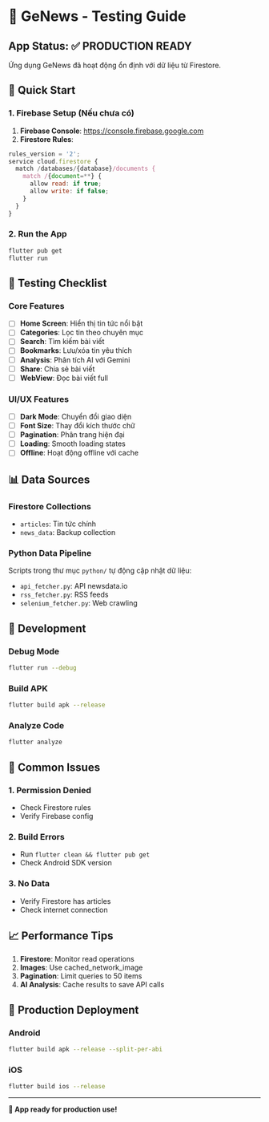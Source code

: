 # 📱 GeNews - Testing Guide

## App Status: ✅ PRODUCTION READY

Ứng dụng GeNews đã hoạt động ổn định với dữ liệu từ Firestore.

## 🚀 Quick Start

### 1. Firebase Setup (Nếu chưa có)

1. **Firebase Console**: https://console.firebase.google.com
2. **Firestore Rules**:

```javascript
rules_version = '2';
service cloud.firestore {
  match /databases/{database}/documents {
    match /{document=**} {
      allow read: if true;
      allow write: if false;
    }
  }
}
```

### 2. Run the App

```bash
flutter pub get
flutter run
```

## 🧪 Testing Checklist

### Core Features

- [ ] **Home Screen**: Hiển thị tin tức nổi bật
- [ ] **Categories**: Lọc tin theo chuyên mục
- [ ] **Search**: Tìm kiếm bài viết
- [ ] **Bookmarks**: Lưu/xóa tin yêu thích
- [ ] **Analysis**: Phân tích AI với Gemini
- [ ] **Share**: Chia sẻ bài viết
- [ ] **WebView**: Đọc bài viết full

### UI/UX Features

- [ ] **Dark Mode**: Chuyển đổi giao diện
- [ ] **Font Size**: Thay đổi kích thước chữ
- [ ] **Pagination**: Phân trang hiện đại
- [ ] **Loading**: Smooth loading states
- [ ] **Offline**: Hoạt động offline với cache

## 📊 Data Sources

### Firestore Collections

- `articles`: Tin tức chính
- `news_data`: Backup collection

### Python Data Pipeline

Scripts trong thư mục `python/` tự động cập nhật dữ liệu:

- `api_fetcher.py`: API newsdata.io
- `rss_fetcher.py`: RSS feeds
- `selenium_fetcher.py`: Web crawling

## 🔧 Development

### Debug Mode

```bash
flutter run --debug
```

### Build APK

```bash
flutter build apk --release
```

### Analyze Code

```bash
flutter analyze
```

## 🐛 Common Issues

### 1. Permission Denied

- Check Firestore rules
- Verify Firebase config

### 2. Build Errors

- Run `flutter clean && flutter pub get`
- Check Android SDK version

### 3. No Data

- Verify Firestore has articles
- Check internet connection

## 📈 Performance Tips

1. **Firestore**: Monitor read operations
2. **Images**: Use cached_network_image
3. **Pagination**: Limit queries to 50 items
4. **AI Analysis**: Cache results to save API calls

## 🎯 Production Deployment

### Android

```bash
flutter build apk --release --split-per-abi
```

### iOS

```bash
flutter build ios --release
```

---

**🎉 App ready for production use!**
